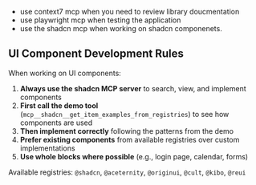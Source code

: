 - use context7 mcp when you need to review library doucmentation
- use playwright mcp when testing the application
- use the shadcn mcp when working on shadcn componenets.

## UI Component Development Rules

When working on UI components:

1. **Always use the shadcn MCP server** to search, view, and implement components
2. **First call the demo tool** (`mcp__shadcn__get_item_examples_from_registries`) to see how components are used
3. **Then implement correctly** following the patterns from the demo
4. **Prefer existing components** from available registries over custom implementations
5. **Use whole blocks where possible** (e.g., login page, calendar, forms)

Available registries: `@shadcn`, `@aceternity`, `@originui`, `@cult`, `@kibo`, `@reui`
